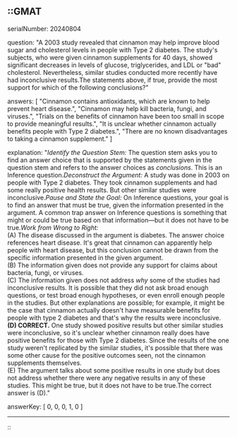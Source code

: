 ::GMAT
---


serialNumber: 20240804

question: "A 2003 study revealed that cinnamon may help improve blood sugar and cholesterol levels in people with Type 2 diabetes. The study's subjects, who were given cinnamon supplements for 40 days, showed significant decreases in levels of glucose, triglycerides, and LDL or \"bad\" cholesterol. Nevertheless, similar studies conducted more recently have had inconclusive results.The statements above, if true, provide the most support for which of the following conclusions?"

answers: [
  "Cinnamon contains antioxidants, which are known to help prevent heart disease.",
  "Cinnamon may help kill bacteria, fungi, and viruses.",
  "Trials on the benefits of cinnamon have been too small in scope to provide meaningful results.",
  "It is unclear whether cinnamon actually benefits people with Type 2 diabetes.",
  "There are no known disadvantages to taking a cinnamon supplement."
]

explanation: "<i>Identify the Question Stem:</i> The question stem asks you to find an answer choice that is supported by the statements given in the question stem and refers to the answer choices as <i>conclusions</i>. This is an Inference question.<i>Deconstruct the Argument:</i> A study was done in 2003 on people with Type 2 diabetes. They took cinnamon supplements and had some really positive health results. But other similar studies were inconclusive.<i>Pause and State the Goal:</i> On Inference questions, your goal is to find an answer that must be true, given the information presented in the argument. A common trap answer on Inference questions is something that might or could be true based on that information—but it does not have to be true.<i>Work from Wrong to Right:</i><br>(A) The disease discussed in the argument is diabetes. The answer choice references heart disease. It's great that cinnamon can apparently help people with heart disease, but this conclusion cannot be drawn from the specific information presented in the given argument.<br>(B) The information given does not provide any support for claims about bacteria, fungi, or viruses.<br>(C) The information given does not address <i>why</i> some of the studies had inconclusive results. It is possible that they did not ask broad enough questions, or test broad enough hypotheses, or even enroll enough people in the studies. But other explanations are possible; for example, it might be the case that cinnamon actually doesn't have measurable benefits for people with type 2 diabetes and that's why the results were inconclusive.<br><b>(D) CORRECT.</b> One study showed positive results but other similar studies were inconclusive, so it's unclear whether cinnamon really does have positive benefits for those with Type 2 diabetes. Since the results of the one study weren't replicated by the similar studies, it's possible that there was some other cause for the positive outcomes seen, not the cinnamon supplements themselves.<br>(E) The argument talks about some positive results in one study but does not address whether there were any negative results in any of these studies. This might be true, but it does not have to be true.The correct answer is (D)."

answerKey: [
  0, 
  0, 
  0, 
  1, 
  0
]



---
::